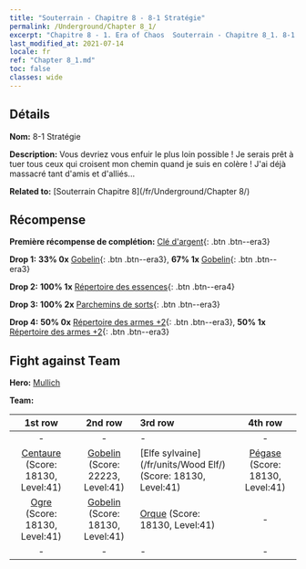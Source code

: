 ```yaml
---
title: "Souterrain - Chapitre 8 - 8-1 Stratégie"
permalink: /Underground/Chapter 8_1/
excerpt: "Chapitre 8 - 1. Era of Chaos  Souterrain - Chapitre 8_1. 8-1 Stratégie"
last_modified_at: 2021-07-14
locale: fr
ref: "Chapter 8_1.md"
toc: false
classes: wide
---
```


## Détails

 **Nom:** 8-1 Stratégie

 **Description:** Vous devriez vous enfuir le plus loin possible ! Je serais prêt à tuer tous ceux qui croisent mon chemin quand je suis en colère ! J'ai déjà massacré tant d'amis et d'alliés...

 **Related to:** [Souterrain Chapitre 8](/fr/Underground/Chapter 8/)

## Récompense

 **Première récompense de complétion:** [Clé d'argent](/ItemsFR/con_693/){: .btn .btn--era3}

 **Drop 1:** **33% 0x** [Gobelin](/ItemsFR/unt_217/){: .btn .btn--era3}, **67% 1x** [Gobelin](/ItemsFR/unt_217/){: .btn .btn--era3}

 **Drop 2:** **100% 1x** [Répertoire des essences](/ItemsFR/mat_39/){: .btn .btn--era4}

 **Drop 3:** **100% 2x** [Parchemins de sorts](/ItemsFR/con_694/){: .btn .btn--era3}

 **Drop 4:** **50% 0x** [Répertoire des armes +2](/ItemsFR/mat_32/){: .btn .btn--era3}, **50% 1x** [Répertoire des armes +2](/ItemsFR/mat_32/){: .btn .btn--era3}


## Fight against Team
 **Hero:** [Mullich](/fr/heroes/Mullich/)

 **Team:**


  | 1st row | 2nd row | 3rd row | 4th row |
  |:----:|:----:|:----|:----:|
  | - | - | - | - |
  | [Centaure](/fr/units/Centaur/) (Score: 18130, Level:41)  | [Gobelin](/fr/units/Goblin/) (Score: 22223, Level:41)  | [Elfe sylvaine](/fr/units/Wood Elf/) (Score: 18130, Level:41)  | [Pégase](/fr/units/Pegasus/) (Score: 18130, Level:41)  |
  | [Ogre](/fr/units/Ogre/) (Score: 18130, Level:41)  | [Gobelin](/fr/units/Goblin/) (Score: 18130, Level:41)  | [Orque](/fr/units/Orc/) (Score: 18130, Level:41)  | - |
  | - | - | - | - |


